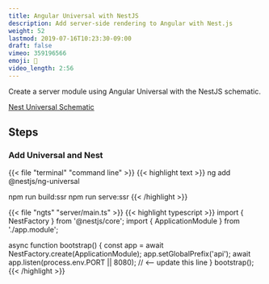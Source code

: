 ```yaml
---
title: Angular Universal with NestJS
description: Add server-side rendering to Angular with Nest.js
weight: 52
lastmod: 2019-07-16T10:23:30-09:00
draft: false
vimeo: 359196566
emoji: 🦅
video_length: 2:56
---
```


Create a server module using Angular Universal with the NestJS schematic.

[Nest Universal Schematic](https://github.com/nestjs/ng-universal)

## Steps 

### Add Universal and Nest

{{< file "terminal" "command line" >}}
{{< highlight text >}}
ng add @nestjs/ng-universal

npm run build:ssr
npm run serve:ssr
{{< /highlight >}}

{{< file "ngts" "server/main.ts" >}}
{{< highlight typescript >}}
import { NestFactory } from '@nestjs/core';
import { ApplicationModule } from './app.module';

async function bootstrap() {
  const app = await NestFactory.create(ApplicationModule);
  app.setGlobalPrefix('api');
  await app.listen(process.env.PORT || 8080); // <-- update this line
}
bootstrap();
{{< /highlight >}}